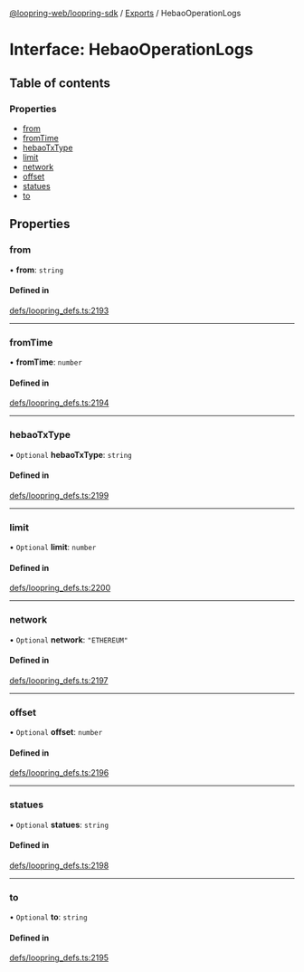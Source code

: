 [@loopring-web/loopring-sdk](../README.md) / [Exports](../modules.md) / HebaoOperationLogs

# Interface: HebaoOperationLogs

## Table of contents

### Properties

- [from](HebaoOperationLogs.md#from)
- [fromTime](HebaoOperationLogs.md#fromtime)
- [hebaoTxType](HebaoOperationLogs.md#hebaotxtype)
- [limit](HebaoOperationLogs.md#limit)
- [network](HebaoOperationLogs.md#network)
- [offset](HebaoOperationLogs.md#offset)
- [statues](HebaoOperationLogs.md#statues)
- [to](HebaoOperationLogs.md#to)

## Properties

### from

• **from**: `string`

#### Defined in

[defs/loopring_defs.ts:2193](https://github.com/Loopring/loopring_sdk/blob/077bca2/src/defs/loopring_defs.ts#L2193)

___

### fromTime

• **fromTime**: `number`

#### Defined in

[defs/loopring_defs.ts:2194](https://github.com/Loopring/loopring_sdk/blob/077bca2/src/defs/loopring_defs.ts#L2194)

___

### hebaoTxType

• `Optional` **hebaoTxType**: `string`

#### Defined in

[defs/loopring_defs.ts:2199](https://github.com/Loopring/loopring_sdk/blob/077bca2/src/defs/loopring_defs.ts#L2199)

___

### limit

• `Optional` **limit**: `number`

#### Defined in

[defs/loopring_defs.ts:2200](https://github.com/Loopring/loopring_sdk/blob/077bca2/src/defs/loopring_defs.ts#L2200)

___

### network

• `Optional` **network**: ``"ETHEREUM"``

#### Defined in

[defs/loopring_defs.ts:2197](https://github.com/Loopring/loopring_sdk/blob/077bca2/src/defs/loopring_defs.ts#L2197)

___

### offset

• `Optional` **offset**: `number`

#### Defined in

[defs/loopring_defs.ts:2196](https://github.com/Loopring/loopring_sdk/blob/077bca2/src/defs/loopring_defs.ts#L2196)

___

### statues

• `Optional` **statues**: `string`

#### Defined in

[defs/loopring_defs.ts:2198](https://github.com/Loopring/loopring_sdk/blob/077bca2/src/defs/loopring_defs.ts#L2198)

___

### to

• `Optional` **to**: `string`

#### Defined in

[defs/loopring_defs.ts:2195](https://github.com/Loopring/loopring_sdk/blob/077bca2/src/defs/loopring_defs.ts#L2195)
